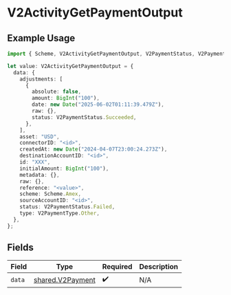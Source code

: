 # V2ActivityGetPaymentOutput

## Example Usage

```typescript
import { Scheme, V2ActivityGetPaymentOutput, V2PaymentStatus, V2PaymentType } from "@formance/formance-sdk/sdk/models/shared";

let value: V2ActivityGetPaymentOutput = {
  data: {
    adjustments: [
      {
        absolute: false,
        amount: BigInt("100"),
        date: new Date("2025-06-02T01:11:39.479Z"),
        raw: {},
        status: V2PaymentStatus.Succeeded,
      },
    ],
    asset: "USD",
    connectorID: "<id>",
    createdAt: new Date("2024-04-07T23:00:24.273Z"),
    destinationAccountID: "<id>",
    id: "XXX",
    initialAmount: BigInt("100"),
    metadata: {},
    raw: {},
    reference: "<value>",
    scheme: Scheme.Amex,
    sourceAccountID: "<id>",
    status: V2PaymentStatus.Failed,
    type: V2PaymentType.Other,
  },
};
```

## Fields

| Field                                                       | Type                                                        | Required                                                    | Description                                                 |
| ----------------------------------------------------------- | ----------------------------------------------------------- | ----------------------------------------------------------- | ----------------------------------------------------------- |
| `data`                                                      | [shared.V2Payment](../../../sdk/models/shared/v2payment.md) | :heavy_check_mark:                                          | N/A                                                         |